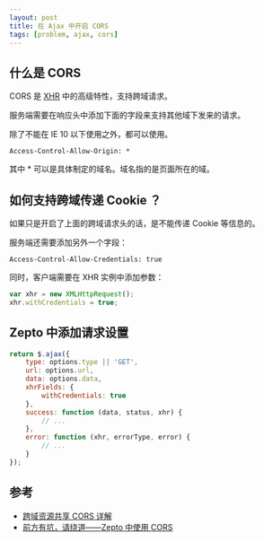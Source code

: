```yaml
---
layout: post
title: 在 Ajax 中开启 CORS
tags: [problem, ajax, cors]
---
```


## 什么是 CORS

CORS 是 [XHR](http://www.w3.org/TR/2012/WD-XMLHttpRequest-20120117/) 中的高级特性，支持跨域请求。

服务端需要在响应头中添加下面的字段来支持其他域下发来的请求。

除了不能在 IE 10 以下使用之外，都可以使用。

```
Access-Control-Allow-Origin: *
```

其中 * 可以是具体制定的域名。域名指的是页面所在的域。

## 如何支持跨域传递 Cookie ？

如果只是开启了上面的跨域请求头的话，是不能传递 Cookie 等信息的。

服务端还需要添加另外一个字段：

```
Access-Control-Allow-Credentials: true
```

同时，客户端需要在 XHR 实例中添加参数：

```js
var xhr = new XMLHttpRequest();
xhr.withCredentials = true;
```

## Zepto 中添加请求设置

```js
return $.ajax({
    type: options.type || 'GET',
    url: options.url,
    data: options.data,
    xhrFields: {
        withCredentials: true
    },
    success: function (data, status, xhr) {
        // ...
    },
    error: function (xhr, errorType, error) {
        // ...
    }
});
```

## 参考

- [跨域资源共享 CORS 详解](http://www.ruanyifeng.com/blog/2016/04/cors.html)
- [前方有坑，请绕道——Zepto 中使用 CORS](https://aotu.io/notes/2015/10/26/zepto-cors/)
